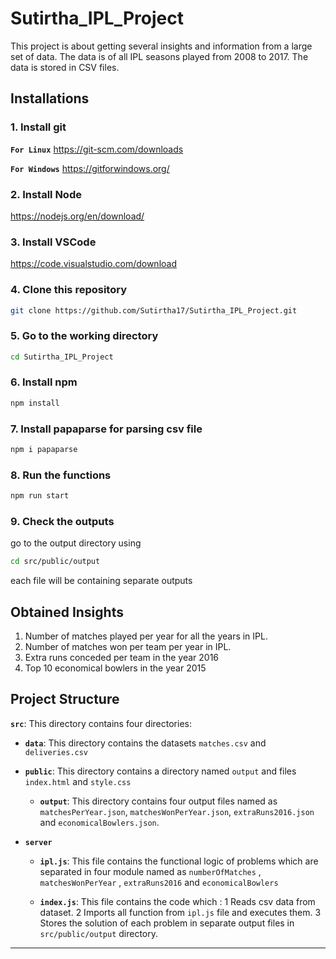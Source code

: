 # Sutirtha_IPL_Project

This project is about getting several insights and information from a large set of data. The data is of all IPL seasons played from 2008 to 2017. The data is stored in CSV files.

## Installations

### 1. Install git

**`For Linux`** <https://git-scm.com/downloads>

**`For Windows`** <https://gitforwindows.org/>

### 2. Install Node

<https://nodejs.org/en/download/>

### 3. Install VSCode

<https://code.visualstudio.com/download>

### 4. Clone this repository

```sh
git clone https://github.com/Sutirtha17/Sutirtha_IPL_Project.git
```

### 5. Go to the working directory

```sh
cd Sutirtha_IPL_Project
```

### 6. Install npm

```sh
npm install
```

### 7. Install papaparse for parsing csv file

```sh
npm i papaparse
```

### 8. Run the functions

```sh
npm run start
```

### 9. Check the outputs

go to the output directory using

```sh
cd src/public/output
```

each file will be containing separate outputs

## Obtained Insights

1. Number of matches played per year for all the years in IPL.
2. Number of matches won per team per year in IPL.
3. Extra runs conceded per team in the year 2016
4. Top 10 economical bowlers in the year 2015

## Project Structure

**`src`**: This directory contains four directories:

- **`data`**: This directory contains the datasets `matches.csv` and `deliveries.csv`

- **`public`**: This directory contains a directory named `output` and files `index.html` and `style.css`

  - **`output`**: This directory contains four output files named as `matchesPerYear.json`, `matchesWonPerYear.json`, `extraRuns2016.json` and `economicalBowlers.json`.

- **`server`**

  - **`ipl.js`**: This file contains the functional logic of problems which are separated in four module named as `numberOfMatches` , `matchesWonPerYear` , `extraRuns2016` and `economicalBowlers`

  - **`index.js`**: This file contains the code which : 1 Reads csv data from dataset. 2 Imports all function from `ipl.js` file and executes them. 3 Stores the solution of each problem in separate output files in `src/public/output` directory.

---
